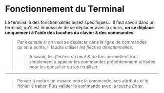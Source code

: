 # Fonctionnement du Terminal

Le terminal à des fonctionnalités assez spécifiques... Il faut savoir dans un terminal, qu'il est impossible de se déplacer avec la souris, **on se déplace uniquement à l'aide des touches du clavier & des commandes**.

> Par exemple si on veut se déplacer dans la ligne de commandes qu'on à écrite, il faudra utiliser *les flèches directionnelles*.
>> A savoir, les *flèches du haut & du bas* permettent tout simplement à appeler les commandes précédemment utilisées pour les consulter ou les réutiliser.
-----------------
> Penser à mettre un espace entre la commande, ses attributs et le fichier à traiter. Puis valider la commande avec la touche *Enter*.
